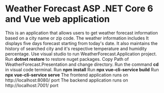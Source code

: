# Weather Forecast ASP .NET Core 6 and Vue web application
This is an application that allows users to get weather forecast information based on a city name or zip code. The weather information includes It displays five days forecast starting from today's date. It also maintains the history of searched city and it's respective temperature and humidity percentage.
Use visual studio to run WeatherForecast.Application project. Run **dotnet restore** to restore nuget packages.
Copy Path of WeatherForecast.Presentation and change directory. Run the command **cd <coied path>** in visual code terminal.
Run **npm install**
Run **npx vue-cli-service build**
Run **npx vue-cli-service serve**
The frontend application runs on http://localhost:8080/ port
The backend application runs on http://localhost:7001/ port
